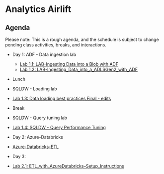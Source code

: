 # Analytics Airlift

## Agenda

Please note: This is a rough agenda, and the schedule is subject to change pending class activities, breaks, and interactions.

- Day 1: ADF - Data ingestion lab
  - [Lab 1.1: LAB-Ingesting Data into a Blob with ADF](http://bit.ly/2yGS4vr)
  - [Lab 1.2: LAB-Ingesting_Data_into_a_ADLSGen2_with_ADF](http://bit.ly/2Yn6zUg)
- Lunch
 - SQLDW - Loading lab
  - [Lab 1.3: Data loading best practices Final - edits](http://bit.ly/2ZzEfL8)
- Break
 - SQLDW - Query tuning lab
  - [Lab 1.4: SQLDW - Query Performance Tuning](http://bit.ly/2YIKF9g)
  
- Day 2: Azure-Databricks
 - [Azure-Databricks-ETL](http://bit.ly/2yDYlIf)
 
- Day 3: 
 - [Lab 2.1: ETL_with_AzureDatabricks–Setup_Instructions](http://bit.ly/2M0JNel)
